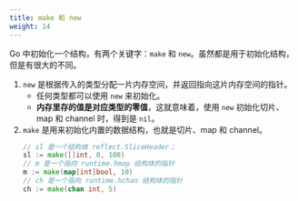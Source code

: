 ```yaml
---
title: make 和 new
weight: 14
---
```


Go 中初始化一个结构，有两个关键字：`make` 和 `new`。虽然都是用于初始化结构，但是有很大的不同。

1. `new` 是根据传入的类型分配一片内存空间，并返回指向这片内存空间的指针。
   - 任何类型都可以使用 `new` 来初始化。
   - **内存里存的值是对应类型的零值**，这就意味着，使用 `new` 初始化切片、map 和 channel 时，得到是 `nil`。
2. `make` 是用来初始化内置的数据结构，也就是切片、map 和 channel。
   ```go
   // sl 是一个结构体 reflect.SliceHeader；
   sl := make([]int, 0, 100)
   // m 是一个指向 runtime.hmap 结构体的指针
   m := make(map[int]bool, 10)
   // ch 是一个指向 runtime.hchan 结构体的指针
   ch := make(chan int, 5)
   ```
